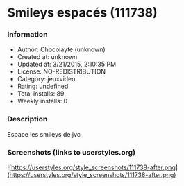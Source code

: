 # Smileys espacés (111738)

### Information
- Author: Chocolayte (unknown)
- Created at: unknown
- Updated at: 3/21/2015, 2:10:35 PM
- License: NO-REDISTRIBUTION
- Category: jeuxvideo
- Rating: undefined
- Total installs: 89
- Weekly installs: 0


### Description
Espace les smileys de jvc


### Screenshots (links to userstyles.org)
![https://userstyles.org/style_screenshots/111738-after.png](https://userstyles.org/style_screenshots/111738-after.png)


